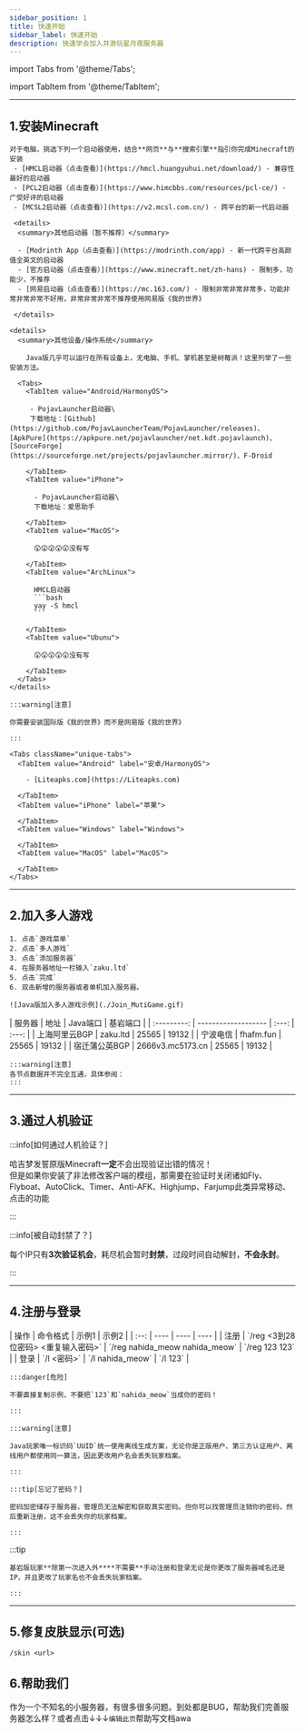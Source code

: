 ```yaml
---
sidebar_position: 1
title: 快速开始
sidebar_label: 快速开始
description: 快速学会加入并游玩星月夜服务器
---
```


import Tabs from '@theme/Tabs';

import TabItem from '@theme/TabItem';

----

## 1.安装Minecraft

<Tabs groupId="game-edition">
  <TabItem value="JE" label="Java版">
    
    对于电脑，挑选下列一个启动器使用，结合**网页**与**搜索引擎**指引你完成Minecraft的安装
     - [HMCL启动器（点击查看）](https://hmcl.huangyuhui.net/download/) - 兼容性最好的启动器
     - [PCL2启动器（点击查看）](https://www.himcbbs.com/resources/pcl-ce/) - 广受好评的启动器
     - [MCSL2启动器（点击查看）](https://v2.mcsl.com.cn/) - 跨平台的新一代启动器
     
     <details>
      <summary>其他启动器（暂不推荐）</summary>
      
      - [Modrinth App（点击查看）](https://modrinth.com/app) - 新一代跨平台高颜值全英文的启动器
      - [官方启动器（点击查看）](https://www.minecraft.net/zh-hans) - 限制多，功能少，不推荐
      - [网易启动器（点击查看）](https://mc.163.com/) - 限制非常非常非常多，功能非常非常非常不好用，非常非常非常不推荐使用网易版《我的世界》
      
     </details>
    
    <details>
      <summary>其他设备/操作系统</summary>
      
        Java版几乎可以运行在所有设备上，无电脑、手机、掌机甚至是树莓派！这里列举了一些安装方法。
      
      <Tabs>
        <TabItem value="Android/HarmonyOS">
        
         - PojavLauncher启动器\
         下载地址：[Github](https://github.com/PojavLauncherTeam/PojavLauncher/releases)、[ApkPure](https://apkpure.net/pojavlauncher/net.kdt.pojavlaunch)、[SourceForge](https://sourceforge.net/projects/pojavlauncher.mirror/)、F-Droid
        
        </TabItem>
        <TabItem value="iPhone">
        
          - PojavLauncher启动器\
          下载地址：爱思助手
        
        </TabItem>
        <TabItem value="MacOS">
        
          😲😲😲😲😲没有写
        
        </TabItem>
        <TabItem value="ArchLinux">
          
          HMCL启动器
          ```bash
          yay -S hmcl
          ```
        
        </TabItem>
        <TabItem value="Ubunu">
        
          😲😲😲😲😲没有写
        
        </TabItem>
      </Tabs>
    </details>
  </TabItem>
    
  <TabItem value="BE" label="基岩版">
  
    :::warning[注意]
    
    你需要安装国际版《我的世界》而不是网易版《我的世界》
    
    :::
    
    <Tabs className="unique-tabs">
      <TabItem value="Android" label="安卓/HarmonyOS">
      
        - [Liteapks.com](https://Liteapks.com)
        
      </TabItem>
      <TabItem value="iPhone" label="苹果">
        
      </TabItem>
      <TabItem value="Windows" label="Windows">
        
      </TabItem>
      <TabItem value="MacOS" label="MacOS">
        
      </TabItem>
    </Tabs>
  </TabItem>
</Tabs>

----

## 2.加入多人游戏

<Tabs groupId="game-edition">
  <TabItem value="JE" label="Java版">
    
    1. 点击`游戏菜单`
    2. 点击`多人游戏`
    3. 点击`添加服务器`
    4. 在服务器地址一栏输入`zaku.ltd`
    5. 点击`完成`
    6. 双击新增的服务器或者单机加入服务器。

    ![Java版加入多人游戏示例](./Join_MutiGame.gif)
  </TabItem>
  <TabItem value="BE" label="基岩版">
    
  </TabItem>
  <TabItem value="AllNode" label="所有服务器节点">
    | 服务器       | 地址                 | Java端口 | 基岩端口 |
    | :---------: | ------------------- | :---: | :---: |
    | 上海阿里云BGP | zaku.ltd            | 25565 | 19132 |
    | 宁波电信     | fhafm.fun            | 25565 | 19132 |
    | 宿迁蒲公英BGP | 2666v3.mc5173.cn    | 25565 | 19132 |
    
    :::warning[注意]
    各节点数据并不完全互通，具体参阅：
    :::
  </TabItem>
</Tabs>

----

## 3.通过人机验证

:::info[如何通过人机验证？]

哈吉梦发誓原版Minecraft**一定**不会出现验证出错的情况！\
但是如果你安装了非法修改客户端的模组，那需要在验证时关闭诸如Fly、Flyboat、AutoClick、Timer、Anti-AFK、Highjump、Farjump此类异常移动、点击的功能

:::

:::info[被自动封禁了？]

每个IP只有**3次验证机会**，耗尽机会暂时**封禁**，过段时间自动解封，**不会永封**。

:::

----

## 4.注册与登录

<Tabs groupId="game-edition">
  <TabItem value="JE" label="Java版">
    | 操作 | 命令格式 | 示例1 | 示例2 |
    | :--: | ---- | ---- | ---- |
    | 注册 | `/reg <3到28位密码> <重复输入密码>` | `/reg nahida_meow nahida_meow` | `/reg 123 123` |
    | 登录 | `/l <密码>` | `/l nahida_meow` | `/l 123` |
    
    :::danger[危险]

    不要直接复制示例，不要把`123`和`nahida_meow`当成你的密码！

    :::
    
    :::warning[注意]

    Java玩家唯一标识码`UUID`统一使用离线生成方案，无论你是正版用户、第三方认证用户、离线用户都使用同一算法，因此更改用户名会丢失玩家档案。

    :::
    
    :::tip[忘记了密码？]

    密码加密储存于服务器，管理员无法解密和获取真实密码。但你可以找管理员注销你的密码，然后重新注册，这不会丢失你的玩家档案。

    :::
  </TabItem>
  <TabItem value="BE" label="基岩版">
    :::tip
  
    基岩版玩家**除第一次进入外****不需要**手动注册和登录无论是你更改了服务器域名还是IP，并且更改了玩家名也不会丢失玩家档案。
    
    :::
  </TabItem>
</Tabs>

----

## 5.修复皮肤显示(可选)

`/skin <url>`

## 6.帮助我们

作为一个不知名的小服务器，有很多很多问题。到处都是BUG，帮助我们完善服务器怎么样？或者点击↓↓↓`编辑此页`帮助写文档awa
